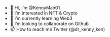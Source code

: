 - 👋 Hi, I’m @KennyMan01
- 👀 I’m interested in NFT & Crypto
- 🌱 I’m currently learning Web3
- 💞️ I’m looking to collaborate on Github
- 📫 How to reach me Twitter (@dr_kenny_ken)

<!---
KennyMan01/KennyMan01 is a ✨ special ✨ repository because its `README.md` (this file) appears on your GitHub profile.
You can click the Preview link to take a look at your changes.
--->
